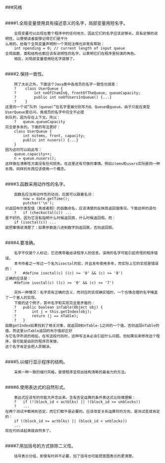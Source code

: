 ###风格

<br>
####1.全局变量使用具有描述意义的名字，局部变量用短名字。

        全局变量可以出现在整个程序中的任何地方，因此它们的名字应该足够长，具有足够的说明性，以便使读者能够记得它们是干什
    么用的。给每个全局变量声明附一个简短注释也非常有帮助：
        int npending = 0; // current length of input queue
    全局函数、类和结构也都应该有说明性的名字，以表明它们在程序里扮演的角色。
        相反，对局部变量使用短名字就够了。

<br>
####2.保持一致性。

        除了太长之外，下面这个Java类中各成员的名字一致性也很差：
        ?    class UserQueue {
        ?        int noOfItemInQ, frontOfTheQueue, queueCapacity;
        ?        public int noOfUsersInQueue() {...}
        ?    }
    这里同一个词“队列（queue）”在名字里被分别写为Q、Queue或queue。由于只能在类型UserQueue里访问，类成员的名字中完全不必提
    到队列，因为存在上下文。所以：
        ?   queue.queueCapacity
    完全是多余的。下面的写法更好：
        class UserQueue {
            int nitems, front, capacity;
            public int nusers() {...}
        }
    因为这时可以如此写：
        queue.capacity++;
        n = queue.nusers();
    这样做在清晰性方面没有任何损失。在这里还有可做的事情。例如items和users实际是同一种东西，同样的东西应该使用一个概念。
    
<br>
####3.函数采用动作性的名字。

        函数名应当用动作性的动词，后面可以跟着名词：
            now = date.getTime();
            putchar('\n');
    对返回布尔类型值（真或者假）的函数命名，应该清楚的反映其返回值情况。下面这样的语句
        ?   if (checkoctal(c)) ...
    是不好的，因为它没有指明什么时候返回真，什么时候返回假。而：
        if (isoctal(c)) ...
    就把事情说清楚了：如果参数是八进制数字则返回真，否则返回假。

<br>
####4.要准确。

        名字不仅是个人标记，它还携带着给读程序人的信息。误用的名字可能引起奇怪的程序错误。
        本书作者之一写过一个名为isoctal的宏，并且发布使用多年，而实际上它的实现是错误的：
        ?   #define isoctal(c) ((c) >= '0' && (c) <= '8')
    正确的应该是：
        #define isoctal(c) ((c) >= '0' && (c) <= '7')
        
        另外一种情况：名字具有正确的含义，而对应的实现确实错的，一个合情合理的名字掩盖了一个害人的实现。
        下面的这个例子，其中名字和实现完全是矛盾的：
        ?   public boolean inTable(Object obj) {
        ?       int j = this.getIndex(obj);
        ?       return (j == nTable);
        ?   }
    函数getIndex如果找到了相关对象，就返回0到nTable-1之间的一个值，否则返回nTable的值。而这里inTable返回的布尔值却正好
    与它名字所说的相反。在写这段代码时，这种写法未必会引起什么问题。但如果后来修改这个程序，很可能是由别的程序员来做，
    这个名字肯定会把人弄糊涂。
    
<br>
####5.以缩行显示程序的结构。

        采用一种一致的缩行风格，是使程序呈现出结构清晰的最省力的方法。

<br>
####6.使用表达式的自然形式。

        表达式应该写的你能大声念出来。含有否定运算的条件表达式比较难理解：
        ?   if (!(block_id < actblks) || !(block_id >= unblocks))
        ?   ...
    在两个测试中都用到否定，而它们都不是必要的。应该改变关系运算符的方向，是测试变成肯定的：
        if ((block_id >= actblks) || (block_id < unblocks))
        ...
    现在代码读起来就自然多了。
    
<br>
####7.用加括号的方式排除二义性。

        括号表示分组，即使有时并不必要，加了括号也可能把意图表示的更清楚。
        

